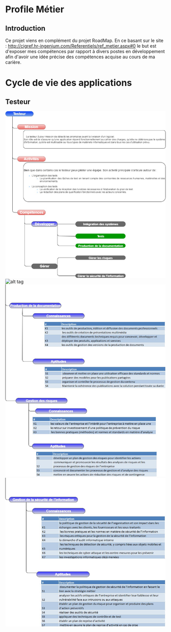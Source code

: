 # Profile Métier
## Introduction

  Ce projet viens en complément du projet RoadMap. En ce basant sur le site : http://cigref.hr-ingenium.com/Referentiels/ref_metier.aspx#0 le but est d'exposer mes compétences par rapport à divers postes en développement afin d'avoir une idée précise des compétences acquise au cours de ma carière.
  
# Cycle de vie des applications
## Testeur

![alt tag](Img/Testeur/Fiche_Metier_Testeur.jpg)
![alt tag](Img/Testeur/Fiche_Metier_Testeur_detail_1.jpg)
![alt tag](Img/Testeur/Fiche_Metier_Testeur_detail_2.jpg)
![alt tag](Img/Testeur/Fiche_Metier_Testeur_detail_3.jpg)


  
  


   
